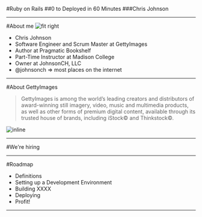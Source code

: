 #Ruby on Rails
##0 to Deployed in 60 Minutes
###Chris Johnson

---
#About me
![fit right](http://www.johnsonch.com/images/me.jpg)

* Chris Johnson
* Software Engineer and Scrum Master at GettyImages
* Author at Pragmatic Bookshelf
* Part-Time Instructor at Madison College
* Owner at JohnsonCH, LLC
* @johnsonch => most places on the internet

---
#About GettyImages


>GettyImages is among the world’s leading creators and distributors of award-winning still imagery, video, music and multimedia products, as well as other forms of premium digital content, available through its trusted house of brands, including iStock© and Thinkstock©.

![inline](http://cyberpunklibrarian.com/wp-content/uploads/2014/03/getty_images_logo.jpg)

---
#We're hiring

---
#Roadmap
* Definitions
* Setting up a Development Environment
* Building XXXX
* Deploying
* Profit!

---

